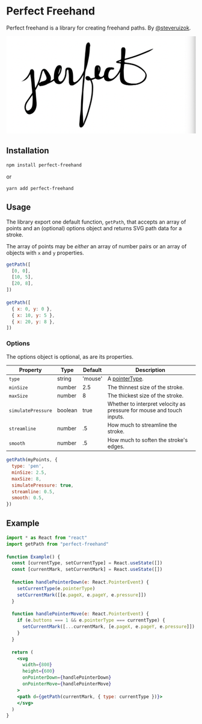 # Perfect Freehand

Perfect freehand is a library for creating freehand paths. By [@steveruizok](https://twitter.com/steveruizok).

![Screenshot](/screenshot.png)

## Installation

```bash
npm install perfect-freehand
```

or

```bash
yarn add perfect-freehand
```

## Usage

The library export one default function, `getPath`, that accepts an array of points and an (optional) options object and returns SVG path data for a stroke.

The array of points may be _either_ an array of number pairs or an array of objects with `x` and `y` properties.

```js
getPath([
  [0, 0],
  [10, 5],
  [20, 8],
])

getPath([
  { x: 0, y: 0 },
  { x: 10, y: 5 },
  { x: 20, y: 8 },
])
```

### Options

The options object is optional, as are its properties.

| Property           | Type    | Default | Description                                                                                 |
| ------------------ | ------- | ------- | ------------------------------------------------------------------------------------------- |
| `type`             | string  | 'mouse' | A [pointerType](https://developer.mozilla.org/en-US/docs/Web/API/PointerEvent/pointerType). |
| `minSize`          | number  | 2.5     | The thinnest size of the stroke.                                                            |
| `maxSize`          | number  | 8       | The thickest size of the stroke.                                                            |
| `simulatePressure` | boolean | true    | Whether to interpret velocity as pressure for mouse and touch inputs.                       |
| `streamline`       | number  | .5      | How much to streamline the stroke.                                                          |
| `smooth`           | number  | .5      | How much to soften the stroke's edges.                                                      |

```js
getPath(myPoints, {
  type: 'pen',
  minSize: 2.5,
  maxSize: 8,
  simulatePressure: true,
  streamline: 0.5,
  smooth: 0.5,
})
```

## Example

```jsx
import * as React from "react"
import getPath from "perfect-freehand"

function Example() {
  const [currentType, setCurrentType] = React.useState([])
  const [currentMark, setCurrentMark] = React.useState([])

  function handlePointerDown(e: React.PointerEvent) {
    setCurrentType(e.pointerType)
    setCurrentMark([[e.pageX, e.pageY, e.pressure]])
  }

  function handlePointerMove(e: React.PointerEvent) {
    if (e.buttons === 1 && e.pointerType === currentType) {
      setCurrentMark([...currentMark, [e.pageX, e.pageY, e.pressure]])
    }
  }

  return (
    <svg
      width={800}
      height={600}
      onPointerDown={handlePointerDown}
      onPointerMove={handlePointerMove}
    >
    <path d={getPath(currentMark, { type: currentType })}>
    </svg>
  )
}
```
